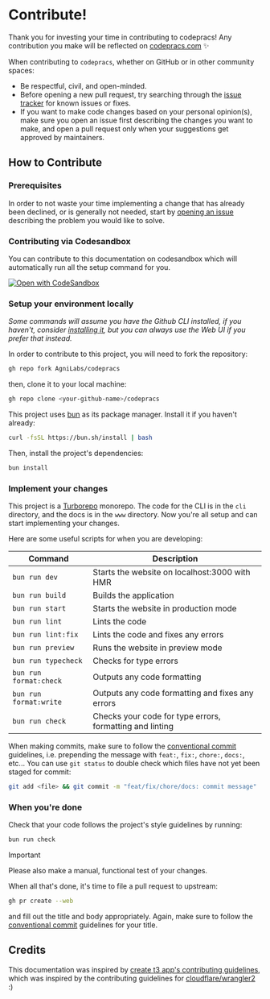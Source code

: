 # Contribute! <!-- omit in toc -->

Thank you for investing your time in contributing to codepracs! Any contribution you make will be reflected on [codepracs.com](https://codepracs.com) :sparkles:

When contributing to `codepracs`, whether on GitHub or in other community spaces:

- Be respectful, civil, and open-minded.
- Before opening a new pull request, try searching through the [issue tracker](https://github.com/AgniLabs/codepracs/issues) for known issues or fixes.
- If you want to make code changes based on your personal opinion(s), make sure you open an issue first describing the changes you want to make, and open a pull request only when your suggestions get approved by maintainers.

## How to Contribute

### Prerequisites

In order to not waste your time implementing a change that has already been declined, or is generally not needed, start by [opening an issue](https://github.com/AgniLabs/codepracs/issues/new/choose) describing the problem you would like to solve.

### Contributing via Codesandbox

You can contribute to this documentation on codesandbox which will automatically run all the setup command for you.

[![Open with CodeSandbox](https://assets.codesandbox.io/github/button-edit-lime.svg)](https://codesandbox.io/p/github/AgniLabs/codepracs)

### Setup your environment locally

_Some commands will assume you have the Github CLI installed, if you haven't, consider [installing it](https://github.com/cli/cli#installation), but you can always use the Web UI if you prefer that instead._

In order to contribute to this project, you will need to fork the repository:

```bash
gh repo fork AgniLabs/codepracs
```

then, clone it to your local machine:

```bash
gh repo clone <your-github-name>/codepracs
```

This project uses [bun](https://bun.sh) as its package manager. Install it if you haven't already:

```bash
curl -fsSL https://bun.sh/install | bash
```

Then, install the project's dependencies:

```bash
bun install
```

### Implement your changes

This project is a [Turborepo](https://turborepo.org/) monorepo. The code for the CLI is in the `cli` directory, and the docs is in the `www` directory. Now you're all setup and can start implementing your changes.

Here are some useful scripts for when you are developing:

| Command                | Description                                              |
| ---------------------- | -------------------------------------------------------- |
| `bun run dev`          | Starts the website on localhost:3000 with HMR            |
| `bun run build`        | Builds the application                                   |
| `bun run start`        | Starts the website in production mode                    |
| `bun run lint`         | Lints the code                                           |
| `bun run lint:fix`     | Lints the code and fixes any errors                      |
| `bun run preview`      | Runs the website in preview mode                         |
| `bun run typecheck`    | Checks for type errors                                   |
| `bun run format:check` | Outputs any code formatting                              |
| `bun run format:write` | Outputs any code formatting and fixes any errors         |
| `bun run check`        | Checks your code for type errors, formatting and linting |

When making commits, make sure to follow the [conventional commit](https://www.conventionalcommits.org/en/v1.0.0/) guidelines, i.e. prepending the message with `feat:`, `fix:`, `chore:`, `docs:`, etc... You can use `git status` to double check which files have not yet been staged for commit:

```bash
git add <file> && git commit -m "feat/fix/chore/docs: commit message"
```

### When you're done

Check that your code follows the project's style guidelines by running:

```bash
bun run check
```

> [!IMPORTANT]  
> Please also make a manual, functional test of your changes.

<!-- If your change should appear in the changelog, i.e. it changes some behavior of either the CLI or the outputted application, it must be captured by `changeset` which is done by running

```bash
pnpm changeset
```

and filling out the form with the appropriate information. Then, add the generated changeset to git:

```bash
git add .changeset/*.md && git commit -m "chore: add changeset"
``` -->

When all that's done, it's time to file a pull request to upstream:

<!-- **NOTE**: All pull requests should target the `next` branch. `main` has been feature-locked since 2023-11-01. -->

```bash
gh pr create --web
```

and fill out the title and body appropriately. Again, make sure to follow the [conventional commit](https://www.conventionalcommits.org/en/v1.0.0/) guidelines for your title.

## Credits

This documentation was inspired by [create t3 app's contributing guidelines](https://github.com/t3-oss/create-t3-app/blob/main/CONTRIBUTING.md), which was inspired by the contributing guidelines for [cloudflare/wrangler2](https://github.com/cloudflare/wrangler2/blob/main/CONTRIBUTING.md) :)
